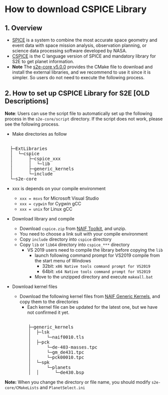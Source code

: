 # How to download CSPICE Library

## 1.  Overview
- [SPICE](https://naif.jpl.nasa.gov/pub/naif/toolkit_docs/C/info/intrdctn.html) is a system to combine the most accurate space geometry and event data with space mission analysis, observation planning, or science data processing software developed by NASA.
- [CSPICE](https://naif.jpl.nasa.gov/pub/naif/toolkit_docs/C/index.html) is the C language version of SPICE and mandatory library for S2E to get planet information.
- **Note** The [s2e-core v5.0.0](https://github.com/ut-issl/s2e-core/releases/tag/v5.0.0) provides the CMake file to download and install the external libraries, and we recommend to use it since it is simpler. So users do not need to execute the following process.


## 2. How to set up CSPICE Library for S2E [OLD Descriptions]
**Note**: Users can use the script file to automatically set up the following process in the `s2e-core/script` directory. If the script does not work, please see the following process.

- Make directories as follow
<pre>   
  ├─ExtLibraries  
  │  └─cspice  
  │      ├─cspice_xxx  
  │      │  └─lib  
  │      ├─generic_kernels  
  │      └─include  
  └─s2e-core  
</pre>  
  - xxx is depends on your compile environment
    - `xxx = msvs` for Microsoft Visual Studio
    - `xxx = cygwin` for Cygwin gCC
    - `xxx = unix` for Linux gCC
  
- Download library and compile
  - Download `cspice.zip` from [NAIF Toolkit](https://naif.jpl.nasa.gov/naif/toolkit_C.html), and unzip.
  - You need to choose a link suit with your compile environment
  - Copy `include` directory into `cspice` directory
  - Copy `lib` or `lib64` directory into `cspice_***` directory
    - VS 2019 users need to compile the library before copying the `lib`
      - launch following command prompt for VS2019 compile from the start menu of Windows
        - 32bit:  `x86 Native tools command prompt for VS2019` 
        - 64bit:  `x64 Native tools command prompt for VS2019` 
      - Move to the unzipped directory and execute `makeall.bat`

- Download kernel files
  - Download the following kernel files from [NAIF Generic Kernels](https://naif.jpl.nasa.gov/pub/naif/generic_kernels/), and copy them to the directories
    - Each kernel file can be updated for the latest one, but we have not confirmed it yet.
  <pre>         
        ├─generic_kernels  
        │  ├─lsk  
        │      └─naif0010.tls  
        │  ├─pck  
        │      └─de-403-masses.tpc  
        │      └─gm_de431.tpc  
        │      └─pck00010.tpc  
        │  └─spk  
        │      └─planets  
        │  │      └─de430.bsp  
  </pre>
**Note:** When you change the directory or file name, you should modify `s2e-core/CMakeLists` and `PlanetSelect.ini`

